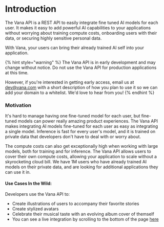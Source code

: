 # Introduction

The Vana API is a REST API to easily integrate fine tuned AI models for each user. It makes it easy to add powerful AI capabilities to your applications without worrying about training compute costs, onboarding users with their data, or securing highly sensitive personal data.&#x20;

With Vana, your users can bring their already trained AI self into your application.&#x20;

{% hint style="warning" %}
The Vana API is in early development and may change without notice. Do not use the Vana API for production applications at this time.

However, if you're interested in getting early access, email us at [dev@vana.com](mailto:devs@vana.com) with a short description of how you plan to use it so we can add your domain to a whitelist. We'd love to hear from you!
{% endhint %}

### Motivation

It's hard to manage having one fine-tuned model for each user, but fine-tuned models can power really amazing product experiences. The Vana API makes integrating AI models fine-tuned for each user as easy as integrating a single model. Inference is fast for every user's model, and it is trained on private data that developers don't have to deal with or worry about.&#x20;

The compute costs can also get exceptionally high when working with large models, both for training and for inference. The Vana API allows users to cover their own compute costs, allowing your application to scale without a skyrocketing cloud bill. We have 1M users who have already trained AI models on their private data, and are looking for additional applications they can use it in.&#x20;

#### Use Cases In the Wild:

Developers use the Vana API to:

* Create illustrations of users to accompany their favorite stories
* Create stylized avatars
* Celebrate their musical taste with an evolving album cover of themself
* You can see a live integration by scrolling to the bottom of the page [here](https://www.learnpromptengineering.org/)
